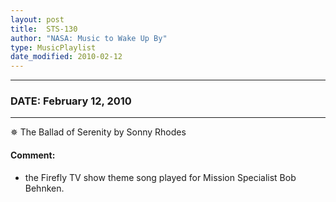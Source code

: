 ```yaml
---
layout: post
title:  STS-130
author: "NASA: Music to Wake Up By"
type: MusicPlaylist
date_modified: 2010-02-12
---
```


----
### DATE: February 12, 2010
----
✵ The Ballad of Serenity by Sonny Rhodes

#### Comment:
* the Firefly TV show theme song played for Mission Specialist Bob Behnken.
